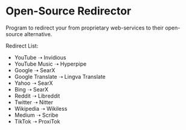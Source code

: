 # Open-Source Redirector

Program to redirect your from proprietary web-services to their open-source alternative.

Redirect List:

-   YouTube ➝ Invidious
-   YouTube Music ➝ Hyperpipe
-   Google ➝ SearX
-   Google Translate ➝ Lingva Translate
-   Yahoo ➝ SearX
-   Bing ➝ SearX
-   Reddit ➝ Libreddit
-   Twitter ➝ Nitter
-   Wikipedia ➝ Wikiless
-   Medium ➝ Scribe
-   TikTok ➝ ProxiTok
